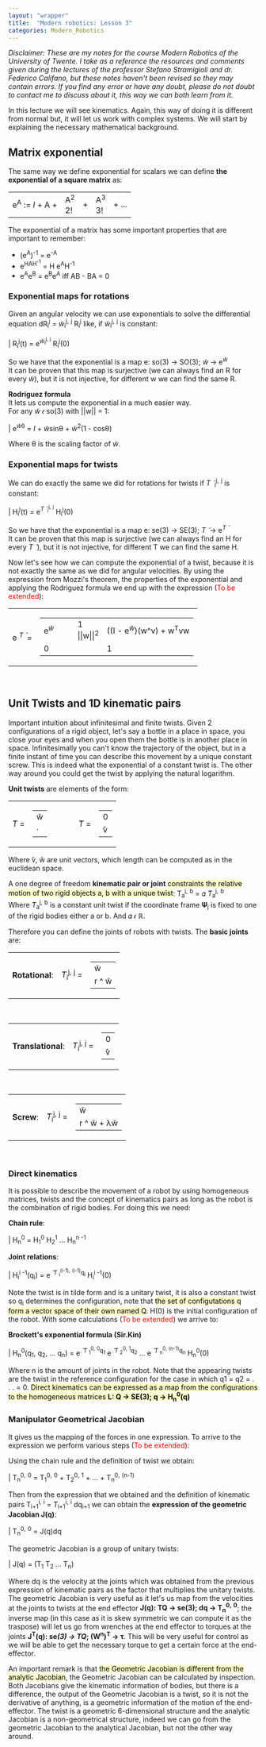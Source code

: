 ```yaml
---
layout: "wrapper"
title:  "Modern robotics: Lesson 3"
categories: Modern_Robotics
---
```


*Disclaimer: These are my notes for the course Modern Robotics of the University of Twente. I take as a reference the resources and comments given during the lectures of the professor Stefano Stramigioli and dr. Federico Califano, but these notes haven't been revised so they may contain errors. If you find any error or have any doubt, please do not doubt to contact me to discuss about it, this way we can both learn from it.*

In this lecture we will see kinematics. Again, this way of doing it is different from normal but, it will let us work with complex systems. We will start by explaining the necessary mathematical background.

## Matrix exponential
The same way we define exponential for scalars we can define **the exponential of a square matrix** as: 

<table class="inline">
<td>
e<sup>A</sup> := <i>I</i> + A + 
</td>
<td>
<div class="n">A<sup>2</sup></div><div class="d">2!</div>
</td>
<td>
 + 
</td>
<td>
<div class="n">A<sup>3</sup></div><div class="d">3!</div>
</td>
<td>
 + ... 
</td>
</table>

The exponential of a matrix has some important properties that are important to remember:
- (e<sup>A</sup>)<sup>-1</sup> = e<sup>-A</sup>
- e<sup>H</sup><sup>A</sup><sup>H<sup>-1</sup></sup> = H e<sup>A</sup>H<sup>-1</sup>
- e<sup>A</sup>e<sup>B</sup> = e<sup>B</sup>e<sup>A</sup> iff AB - BA = 0

### Exponential maps for rotations 
Given an angular velocity we can use exponentials to solve the differential equation dR<sub>i</sub><sup>j</sup> = *w̃*<sub>i</sub><sup>j</sup><sup>,</sup> <sup>j</sup> R<sub>i</sub><sup>j</sup> like, if *w̃*<sub>i</sub><sup>j</sup><sup>,</sup> <sup>j</sup></sup> is constant:

| R<sub>i</sub><sup>j</sup>(t) = e<sup>*w̃*<sub>i</sub><sup>j</sup><sup>,</sup> <sup>j</sup></sup> R<sub>i</sub><sup>j</sup>(0)

So we have that the exponential is a map e: so(3) → SO(3); *w̃* → e<sup>*w̃*</sup>  
It can be proven that this map is surjective (we can always find an R for every *w̃*), but it is not injective, for different w we can find the same R.

**Rodriguez formula**  
It lets us compute the exponential in a much easier way.  
For any *w̃* 𝜖 so(3) with ||w|| = 1:

| e<sup>*w̃*θ</sup> = *I* + *w̃*sinθ + *w̃*<sup>2</sup>(1 - cosθ)

Where θ is the scaling factor of *w̃*.

### Exponential maps for twists
We can do exactly the same we did for rotations for twists if <i>T ̃ </i><sub>i</sub><sup>j</sup><sup>,</sup> <sup>j</sup> is constant:

| H<sub>i</sub><sup>j</sup>(t) = e<sup><i>T ̃ </i><sub>i</sub><sup>j</sup><sup>,</sup> <sup>j</sup></sup> H<sub>i</sub><sup>j</sup>(0)

So we have that the exponential is a map e: se(3) → SE(3); <i>T ̃ </i> → e<sup><i>T ̃ </i></sup>  
It can be proven that this map is surjective (we can always find an H for every <i>T ̃ </i>), but it is not injective, for different T we can find the same H.

Now let's see how we can compute the exponential of a twist, because it is not exactly the same as we did for angular velocities. By using the expression from Mozzi's theorem, the properties of the exponential and applying the Rodriguez formula we end up with the expression (<span style="color:red">To be extended</span>):

<table class="inline">
<td>
e <sup><i>T ̃ </i></sup> = 
</td>
<td>
     <table class="matrix">
          <tr>
               <td>e<sup><i>w̃</i></sup> </td>
               <td></td>
               <td></td>
               <td><div class="n">1</div><div class="d">||w||<sup>2</sup></div></td>
               <td>((I - e<sup><i>w̃</i></sup>)(w^v) + w<sup>T</sup>vw</td>
          </tr>
          <tr>
               <td>0</td>
               <td></td>
               <td></td>
               <td></td>
               <td>1</td>
          </tr>
     </table>
</td>
</table>

<br>

## Unit Twists and 1D kinematic pairs
Important intuition about infinitesimal and finite twists. Given 2 configurations of a rigid object, let's say a bottle in a place in space, you close your eyes and when you open them the bottle is in another place in space. Infinitesimally you can't know the trajectory of the object, but in a finite instant of time you can describe this movement by a unique constant screw. This is indeed what the exponential of a constant twist is. The other way around you could get the twist by applying the natural logarithm.

**Unit twists** are elements of the form:

<table class="inline">
<td>
<i> ̂T</i> = 
</td>
<td>
     <table class="matrix">
          <tr>
               <td>ŵ</td>
          </tr>
          <tr>
               <td>·</td>
          </tr>
     </table>
</td>
<td></td>
<td></td>
<td></td>
<td>
<i> ̂T</i> = 
</td>
<td>
     <table class="matrix">
          <tr>
               <td>0</td>
          </tr>
          <tr>
               <td> ̂v</td>
          </tr>
     </table>
</td>
</table>

Where ̂v, ŵ are unit vectors, which length can be computed as in the euclidean space. 

A one degree of freedom **kinematic pair or joint** <mark style="background-color: #ffffcc">constraints the relative motion of two rigid objects a, b with a unique twist</mark>: T<sub>a</sub><sup>j</sup><sup>,</sup> <sup>b</sup> = 𝛼<i> ̂T</i><sub>a</sub><sup>j</sup><sup>,</sup> <sup>b</sup>  
Where <i> ̂T</i><sub>a</sub><sup>j</sup><sup>,</sup> <sup>b</sup> is a constant unit twist if the coordinate frame 𝚿<sub>j</sub> is fixed to one of the rigid bodies either a or b. And 𝛼 𝜖 ℝ.

Therefore you can define the joints of robots with twists. The **basic joints** are:

<table class="inline">
<td>
<b>Rotational</b>:
</td>
<td>
<i> ̂T</i><sub>i</sub><sup>j</sup><sup>,</sup> <sup>j</sup>   = 
</td>
<td>
     <table class="matrix">
          <tr>
               <td>ŵ</td>
          </tr>
          <tr>
               <td>r ^ ŵ</td>
          </tr>
     </table>
</td>
</table>

<br>

<table class="inline">
<td>
<b>Translational</b>:
</td>
<td>
<i> ̂T</i><sub>i</sub><sup>j</sup><sup>,</sup> <sup>j</sup>   = 
</td>
<td>
     <table class="matrix">
          <tr>
               <td>0</td>
          </tr>
          <tr>
               <td> ̂v</td>
          </tr>
     </table>
</td>
</table>

<br>

<table class="inline">
<td>
<b>Screw</b>:
</td>
<td>
<i> ̂T</i><sub>i</sub><sup>j</sup><sup>,</sup> <sup>j</sup>   = 
</td>
<td>
     <table class="matrix">
          <tr>
               <td>ŵ</td>
          </tr>
          <tr>
               <td>r ^ ŵ + λŵ</td>
          </tr>
     </table>
</td>
</table>

<br>

### Direct kinematics
It is possible to describe the movement of a robot by using homogeneous matrices, twists and the concept of kinematics pairs as long as the robot is the combination of rigid bodies. For doing this we need:   

**Chain rule**:  

| H<sub>n</sub><sup>0</sup> = H<sub>1</sub><sup>0</sup> H<sub>2</sub><sup>1</sup> ... H<sub>n</sub><sup>n -1</sup>

**Joint relations**:

| H<sub>i</sub><sup>i -1</sup>(q<sub>i</sub>) = e<sup><i> ̃ ̂T </i><sub>i</sub><sup>(i-1)</sup><sup>,</sup> <sup>(i-1)</sup>q<sub>i</sub></sup> H<sub>i</sub><sup>i -1</sup>(0)  

Note the twist is in tilde form and is a unitary twist, it is also a constant twist so q<sub>i</sub> determines the configuration, note that <mark style="background-color: #ffffcc">the set of configutations q form a vector space of their own named Q</mark>. H(0) is the initial configuration of the robot. With some calculations (<span style="color:red">To be extended</span>) we arrive to:

**Brockett's exponential formula (Sir.Kin)**

| H<sub>n</sub><sup>0</sup>(q<sub>1</sub>, q<sub>2</sub>, ... q<sub>n</sub>) = e<sup><i> ̃ ̂T </i><sub>1</sub><sup>0</sup><sup>,</sup> <sup>0</sup>q<sub>1</sub></sup> e<sup><i> ̃ ̂T </i><sub>2</sub><sup>0</sup><sup>,</sup> <sup>1</sup>q<sub>2</sub></sup> ... e<sup><i> ̃ ̂T </i><sub>n</sub><sup>0</sup><sup>,</sup> <sup>(n-1)</sup>q<sub>n</sub></sup> H<sub>n</sub><sup>0</sup>(0)  

Where n is the amount of joints in the robot. Note that the appearing twists are the twist in the reference configuration for the case in which q1 = q2 = . . . = 0. <mark style="background-color: #ffffcc">Direct kinematics can be expressed as a map from the configurations to the homogeneous matrices <b>L: Q → SE(3); q → H<sub>n</sub><sup>0</sup>(q) </b></mark>

### Manipulator Geometrical Jacobian
It gives us the mapping of the forces in one expression. To arrive to the expression we perform various steps (<span style="color:red">To be extended</span>):

Using the chain rule and the definition of twist we obtain:

| T<sub>n</sub><sup>0</sup><sup>,</sup> <sup>0</sup> = T<sub>1</sub><sup>0</sup><sup>,</sup> <sup>0</sup> + T<sub>2</sub><sup>0</sup><sup>,</sup> <sup>1</sup> + ... + T<sub>n</sub><sup>0</sup><sup>,</sup> <sup>(n-1)</sup>

Then from the expression that we obtained and the definition of kinematic pairs T<sub>i+1</sub><sup>i</sup><sup>,</sup> <sup>i</sup> = <i> ̂T</i><sub>i+1</sub><sup>i</sup><sup>,</sup> <sup>i</sup> dq<sub>i+1</sub> we can obtain the **expression of the geometric Jacobian J(q)**:

| T<sub>n</sub><sup>0</sup><sup>,</sup> <sup>0</sup> = J(q)dq

The geometric Jacobian is a group of unitary twists:

| J(q) = (T<sub>1</sub> T<sub>2</sub> ... T<sub>n</sub>)

Where dq is the velocity at the joints which was obtained from the previous expression of kinematic pairs as the factor that multiplies the unitary twists. The geometric Jacobian is very useful as it let's us map from the velocities at the joints to twists at the end effector **J(q): TQ → se(3); dq → T<sub>n</sub><sup>0</sup><sup>,</sup> <sup>0</sup>**; the inverse map (in this case as it is skew symmetric we can compute it as the traspose) will let us go from wrenches at the end effector to torques at the joints **J<sup>T</sup>(q): se<sup>*</sup>(3) → TQ<sup>*</sup>; (W<sup>n</sup>)<sup>T</sup> → τ**. This will be very useful for control as we will be able to get the necessary torque to get a certain force at the end-effector. 

An important remark is that <mark style="background-color: #ffffcc">the Geometric Jacobian is different from the analytic Jacobian</mark>, the Geometric Jacobian can be calculated by inspection. Both Jacobians give the kinematic information of bodies, but there is a difference, the output of the Geometric Jacobian is a twist, so it is not the derivative of anything, is a geometric information of the motion of the end-effector. The twist is a geometric 6-dimensional structure and the analytic Jacobian is a non-geometrical structure, indeed we can go from the geometric Jacobian to the analytical Jacobian, but not the other way around.